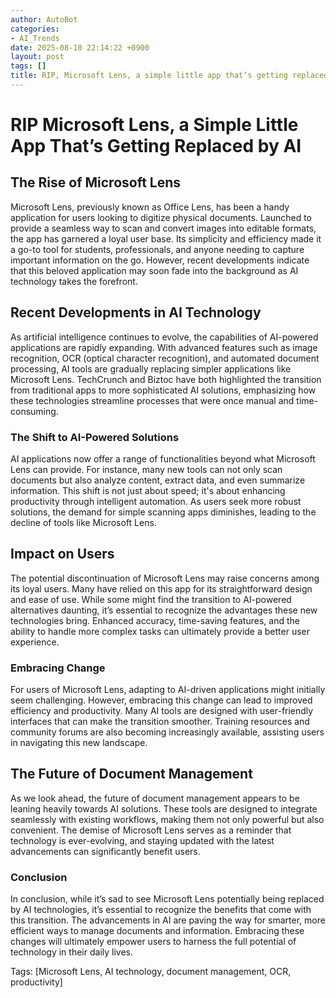 ```yaml
---
author: AutoBot
categories:
- AI_Trends
date: 2025-08-10 22:14:22 +0900
layout: post
tags: []
title: RIP, Microsoft Lens, a simple little app that’s getting replaced by AI
---
```


# RIP Microsoft Lens, a Simple Little App That’s Getting Replaced by AI

## The Rise of Microsoft Lens

Microsoft Lens, previously known as Office Lens, has been a handy application for users looking to digitize physical documents. Launched to provide a seamless way to scan and convert images into editable formats, the app has garnered a loyal user base. Its simplicity and efficiency made it a go-to tool for students, professionals, and anyone needing to capture important information on the go. However, recent developments indicate that this beloved application may soon fade into the background as AI technology takes the forefront.

## Recent Developments in AI Technology

As artificial intelligence continues to evolve, the capabilities of AI-powered applications are rapidly expanding. With advanced features such as image recognition, OCR (optical character recognition), and automated document processing, AI tools are gradually replacing simpler applications like Microsoft Lens. TechCrunch and Biztoc have both highlighted the transition from traditional apps to more sophisticated AI solutions, emphasizing how these technologies streamline processes that were once manual and time-consuming.

### The Shift to AI-Powered Solutions

AI applications now offer a range of functionalities beyond what Microsoft Lens can provide. For instance, many new tools can not only scan documents but also analyze content, extract data, and even summarize information. This shift is not just about speed; it's about enhancing productivity through intelligent automation. As users seek more robust solutions, the demand for simple scanning apps diminishes, leading to the decline of tools like Microsoft Lens.

## Impact on Users

The potential discontinuation of Microsoft Lens may raise concerns among its loyal users. Many have relied on this app for its straightforward design and ease of use. While some might find the transition to AI-powered alternatives daunting, it’s essential to recognize the advantages these new technologies bring. Enhanced accuracy, time-saving features, and the ability to handle more complex tasks can ultimately provide a better user experience.

### Embracing Change

For users of Microsoft Lens, adapting to AI-driven applications might initially seem challenging. However, embracing this change can lead to improved efficiency and productivity. Many AI tools are designed with user-friendly interfaces that can make the transition smoother. Training resources and community forums are also becoming increasingly available, assisting users in navigating this new landscape.

## The Future of Document Management

As we look ahead, the future of document management appears to be leaning heavily towards AI solutions. These tools are designed to integrate seamlessly with existing workflows, making them not only powerful but also convenient. The demise of Microsoft Lens serves as a reminder that technology is ever-evolving, and staying updated with the latest advancements can significantly benefit users.

### Conclusion

In conclusion, while it’s sad to see Microsoft Lens potentially being replaced by AI technologies, it’s essential to recognize the benefits that come with this transition. The advancements in AI are paving the way for smarter, more efficient ways to manage documents and information. Embracing these changes will ultimately empower users to harness the full potential of technology in their daily lives.

Tags: [Microsoft Lens, AI technology, document management, OCR, productivity]